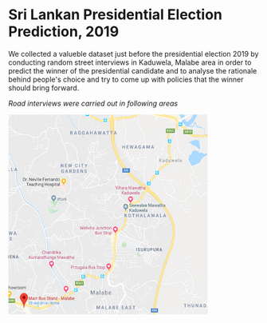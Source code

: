 # Sri Lankan Presidential Election Prediction, 2019
We collected a valueble dataset just before the presidential election 2019 by conducting random street interviews in Kaduwela, Malabe area in order to predict the winner of the presidential candidate and to analyse the rationale behind people's choice and try to come up with policies that the winner should bring forward.

*Road interviews were carried out in following areas*

<img src="https://github.com/PraAnj/srilanka-election-prediction-2019/blob/master/figures/FaceToFace_DataGatteredAreas.PNG" alt="Areas where Road interviews were done" width="400" height="400">
